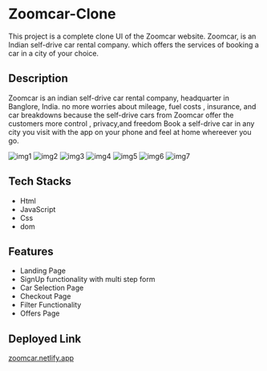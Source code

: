# Zoomcar-Clone

This project is a complete clone UI of the Zoomcar website. Zoomcar, is an Indian self-drive car rental company. which offers the services of booking a car in a city of your choice.

## Description

Zoomcar is an indian self-drive car rental company, headquarter in Banglore, India. no more worries about mileage, fuel costs , insurance, and car breakdowns because the self-drive cars from Zoomcar offer the customers more control , privacy,and freedom Book a self-drive car in any city you visit with the app on your phone and feel at home whereever you go.

<img src="https://i.postimg.cc/Fzwdb968/Screenshot-1097.png" alt="img1">
<img src="https://i.postimg.cc/8Cw7Kd3h/Screenshot-1098.png" alt="img2">
<img src="https://i.postimg.cc/C5Nsx3kT/Screenshot-1099.png" alt="img3">
<img src="https://i.postimg.cc/d3qGp5XW/Screenshot-1100.png" alt="img4">
<img src="https://i.postimg.cc/7P7ckhR0/Screenshot-1101.png" alt="img5">
<img src="https://i.postimg.cc/C5Nsx3kT/Screenshot-1102.png" alt="img6">
<img src="https://i.postimg.cc/d3qGp5XW/Screenshot-1103.png" alt="img7">

## Tech Stacks

- Html
- JavaScript
- Css
- dom

## Features

- Landing Page
- SignUp functionality with multi step form
- Car Selection Page
- Checkout Page
- Filter Functionality
- Offers Page

## Deployed Link

<a href="https://zoomcar2327.netlify.app/l">zoomcar.netlify.app</a>
